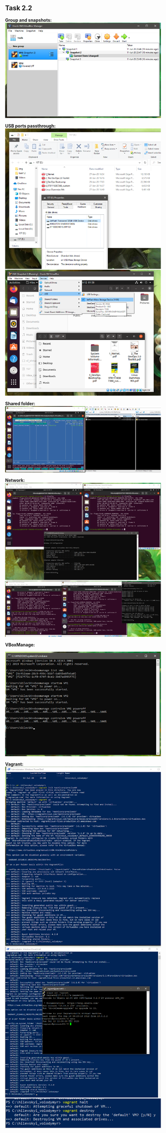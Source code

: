 ## Task 2.2

**Group and snapshots:**
![group and snapshots](./screens/snapshots.png)

**USB ports passthrough:**
![usb passthrough](./screens/usb1.png)
![usb passthrough](./screens/usb.png)

**Shared folder:**
![shared folder](./screens/sharedfolder.png)

**Network:**
![ipconfig](./screens/netconfig.png)
![ping](./screens/ping.png)

**VBoxManage:**

![vbox cli](./screens/vboxcli.png)

**Vagrant:**
![vagrant](./screens/vagrant.png)
![vagrant](./screens/ssh.png)
![vagrant](./screens/haltdestroy.png)
